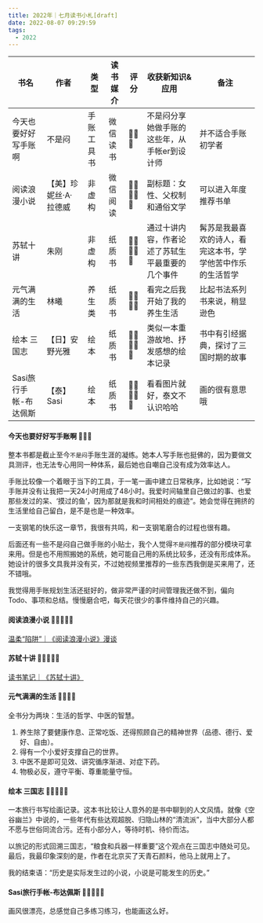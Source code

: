 ```yaml
---
title: 2022年｜七月读书小札[draft]
date: 2022-08-07 09:29:59
tags:
  - 2022
---
```


| 书名 | 作者 | 类型 | 读书媒介 | 评分 | 收获新知识&应用 | 备注 |
| --- | --- | --- | --- | --- | --- | --- |
| 今天也要好好写手账啊 | 不是闷 | 手账工具书 | 微信读书 | 🌟🌟🌟 | 不是闷分享她做手账的这些年，从手帐er到设计师 | 并不适合手账初学者 |
| 阅读浪漫小说 | 【美】珍妮丝·A·拉德威 | 非虚构 | 微信阅读 | 🌟🌟🌟🌟🌟 | 副标题：女性、父权制和通俗文学 | 可以进入年度推荐书单 |
| 苏轼十讲 | 朱刚 | 非虚构 | 纸质书 | 🌟🌟🌟🌟🌟 | 通过十讲内容，作者论述了苏轼生平最重要的几个事件 | 髯苏是我最喜欢的诗人，看完这本书，学学他苦中作乐的生活哲学 |
| 元气满满的生活 | 林曦 | 养生类 | 纸质书 | 🌟🌟🌟🌟 | 看完之后我开始了我的养生生活 | 比起书法系列书来说，稍显逊色 |
| 绘本 三国志 |【日】安野光雅 | 绘本 | 纸质书 | 🌟🌟🌟🌟🌟 | 类似一本重游故地、抒发感想的绘本记录 | 书中有引经据典，探讨了三国时期的故事 |
| Sasi旅行手帐-布达佩斯 | 【泰】Sasi | 绘本 | 纸质书 | 🌟🌟🌟🌟🌟 | 看看图片就好，泰文不认识哈哈 | 画的很有意思哦 |

#### 今天也要好好写手账啊 🌟🌟🌟

整本书都是截止至今`不是闷`手账生涯的凝练。她本人写手账也挺佛的，因为要做文具测评，也无法专心用同一种体系，最后她也自嘲自己没有成为效率达人。

手账比较像一个着眼于当下的工具，于一笔一画中建立日常秩序，比如她说：“写手账并没有让我把一天24小时用成了48小时。我爱时间轴里自己做过的事、也爱那些发过的呆、‘摸过的鱼’，因为那就是我和时间相处的痕迹“。她会觉得在拥挤的生活里给自己留白，是不是也是一种效率。

一支钢笔的快乐这一章节，我很有共鸣，和一支钢笔磨合的过程也很有趣。

后面还有一些不是闷自己做手账的小贴士，我个人觉得`不是闷`推荐的部分模块可拿来用。但是也不用照搬她的系统，她可能自己用的系统比较多，还没有形成体系。她设计的很多文具我并没有买，不过她视频里推荐的一些东西我倒是买来用了，还不错哦。

我觉得用手账规划生活还挺好的，做非常严谨的时间管理我还做不到，偏向Todo、事项和总结。慢慢磨合吧，每天花很少的事件维持自己的兴趣。

#### 阅读浪漫小说 🌟🌟🌟🌟🌟

[温柔“陷阱”｜《阅读浪漫小说》漫谈](https://mp.weixin.qq.com/s/cvhDH_7xUFdgKT9s2_BvuA)

#### 苏轼十讲 🌟🌟🌟🌟🌟

[读书笔记｜《苏轼十讲》](https://mp.weixin.qq.com/s/oBeF1D6MZQSugdA7v1u46g)

#### 元气满满的生活 🌟🌟🌟🌟

全书分为两块：生活的哲学、中医的智慧。
1. 养生除了要健康作息、正常吃饭、还得照顾自己的精神世界（品德、德行、爱好、自由）。
2. 得有一个小爱好支撑自己的世界。
3. 中医不是即可见效、讲究循序渐进、对症下药。
4. 物极必反，遵守平衡、尊重能量守恒。

#### 绘本 三国志 🌟🌟🌟🌟🌟

一本旅行书写绘画记录。这本书比较让人意外的是书中聊到的人文风情。就像《空谷幽兰》中说的，一些年代有些达观超脱、归隐山林的“清流派”，当中大部分人都不愿与世俗同流合污。还有小部分人，等待时机、待价而沽。

以旅记的形式回溯三国志，“粮食和兵器一样重要”这个观点在三国志中随处可见。最后，我最印象深刻的是，作者在北京买了天青石颜料，他马上就用上了。

我的结束语：“历史是实际发生过的小说，小说是可能发生的历史。”
#### Sasi旅行手帐-布达佩斯 🌟🌟🌟🌟🌟

画风很漂亮，总感觉自己多练习练习，也能画这么好。